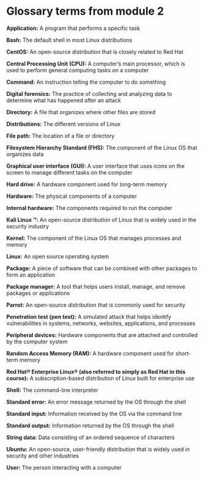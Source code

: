 # Glossary terms from module 2
**Application:** A program that performs a specific task

**Bash:** The default shell in most Linux distributions

**CentOS:** An open-source distribution that is closely related to Red Hat

**Central Processing Unit (CPU):** A computer’s main processor, which is used to perform general computing tasks on a computer

**Command:** An instruction telling the computer to do something

**Digital forensics:** The practice of collecting and analyzing data to determine what has happened after an attack

**Directory:** A file that organizes where other files are stored

**Distributions:** The different versions of Linux

**File path:** The location of a file or directory

**Filesystem Hierarchy Standard (FHS):** The component of the Linux OS that organizes data

**Graphical user interface (GUI):** A user interface that uses icons on the screen to manage different tasks on the computer

**Hard drive:** A hardware component used for long-term memory

**Hardware:** The physical components of a computer

**Internal hardware:** The components required to run the computer

**Kali Linux ™:** An open-source distribution of Linux that is widely used in the security industry

**Kernel:** The component of the Linux OS that manages processes and memory

**Linux:** An open source operating system

**Package:** A piece of software that can be combined with other packages to form an application

**Package manager:** A tool that helps users install, manage, and remove packages or applications

**Parrot:** An open-source distribution that is commonly used for security

**Penetration test (pen test):** A simulated attack that helps identify vulnerabilities in systems, networks, websites, applications, and processes

**Peripheral devices:** Hardware components that are attached and controlled by the computer system

**Random Access Memory (RAM):** A hardware component used for short-term memory

**Red Hat® Enterprise Linux® (also referred to simply as Red Hat in this course):** A subscription-based distribution of Linux built for enterprise use

**Shell:** The command-line interpreter 

**Standard error:** An error message returned by the OS through the shell

**Standard input:** Information received by the OS via the command line

**Standard output:** Information returned by the OS through the shell

**String data:** Data consisting of an ordered sequence of characters

**Ubuntu:** An open-source, user-friendly distribution that is widely used in security and other industries

**User:** The person interacting with a computer

